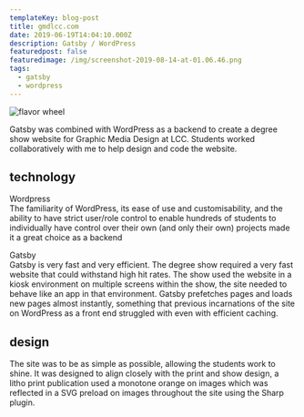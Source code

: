 ```yaml
---
templateKey: blog-post
title: gmdlcc.com
date: 2019-06-19T14:04:10.000Z
description: Gatsby / WordPress
featuredpost: false
featuredimage: /img/screenshot-2019-08-14-at-01.06.46.png
tags:
  - gatsby
  - wordpress
---
```

![flavor wheel](/img/screenshot-2019-08-14-at-01.06.46.png)

Gatsby was combined with WordPress as a backend to create a degree show website for Graphic Media Design at LCC. Students worked collaboratively with me to help design and code the website.

## technology

Wordpress\
The familiarity of WordPress, its ease of use and customisability, and the ability to have strict user/role control to enable hundreds of students to individually have control over their own (and only their own) projects made it a great choice as a backend

Gatsby\
Gatsby is very fast and very efficient. The degree show required a very fast website that could withstand high hit rates. The show used the website in a kiosk environment on multiple screens within the show, the site needed to behave like an app in that environment. Gatsby prefetches pages and loads new pages almost instantly, something that previous incarnations of the site on WordPress as a front end struggled with even with efficient caching.

## design

The site was to be as simple as possible, allowing the students work to shine. It was designed to align closely with the print and show design, a litho print publication used a monotone orange on images which was reflected in a SVG preload on images throughout the site using the Sharp plugin.
